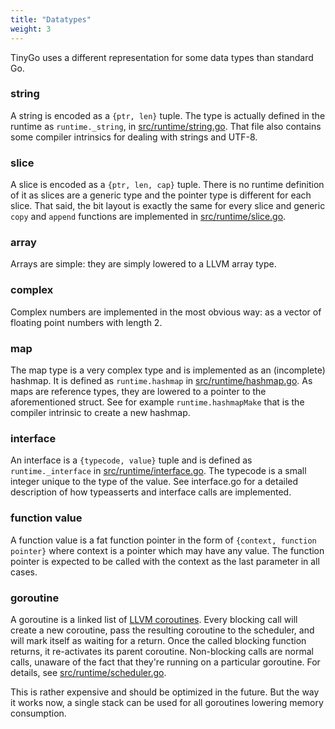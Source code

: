 ```yaml
---
title: "Datatypes"
weight: 3
---
```


TinyGo uses a different representation for some data types than standard Go.

### string
A string is encoded as a `{ptr, len}` tuple. The type is actually defined in the runtime as `runtime._string`, in [src/runtime/string.go](https://github.com/aykevl/tinygo/blob/master/src/runtime/string.go). That file also contains some compiler intrinsics for dealing with strings and UTF-8.

### slice
A slice is encoded as a `{ptr, len, cap}` tuple. There is no runtime definition of it as slices are a generic type and the pointer type is different for each slice. That said, the bit layout is exactly the same for every slice and generic `copy` and `append` functions are implemented in [src/runtime/slice.go](https://github.com/aykevl/tinygo/blob/master/src/runtime/slice.go).

### array
Arrays are simple: they are simply lowered to a LLVM array type.

### complex
Complex numbers are implemented in the most obvious way: as a vector of floating point numbers with length 2.

### map
The map type is a very complex type and is implemented as an (incomplete) hashmap. It is defined as `runtime.hashmap` in [src/runtime/hashmap.go](https://github.com/aykevl/tinygo/blob/master/src/runtime/hashmap.go). As maps are reference types, they are lowered to a pointer to the aforementioned struct. See for example `runtime.hashmapMake` that is the compiler intrinsic to create a new hashmap.

### interface
An interface is a `{typecode, value}` tuple and is defined as `runtime._interface` in [src/runtime/interface.go](https://github.com/aykevl/tinygo/blob/master/src/runtime/interface.go). The typecode is a small integer unique to the type of the value. See interface.go for a detailed description of how typeasserts and interface calls are implemented.

### function value
A function value is a fat function pointer in the form of `{context, function pointer}` where context is a pointer which may have any value. The function pointer is expected to be called with the context as the last parameter in all cases.

### goroutine
A goroutine is a linked list of [LLVM coroutines](https://llvm.org/docs/Coroutines.html). Every blocking call will create a new coroutine, pass the resulting coroutine to the scheduler, and will mark itself as waiting for a return. Once the called blocking function returns, it re-activates its parent coroutine. Non-blocking calls are normal calls, unaware of the fact that they're running on a particular goroutine. For details, see [src/runtime/scheduler.go](https://github.com/aykevl/tinygo/blob/master/src/runtime/scheduler.go).

This is rather expensive and should be optimized in the future. But the way it works now, a single stack can be used for all goroutines lowering memory consumption.
